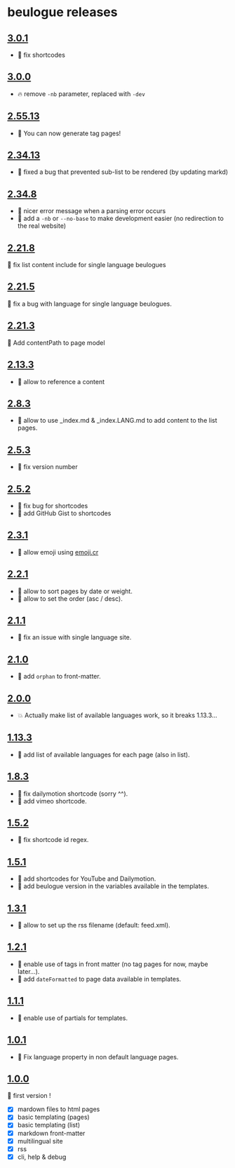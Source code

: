 # beulogue releases

## [3.0.1](https://github.com/SiegfriedEhret/beulogue/releases/tag/release-3.0.1)

- :bug: fix shortcodes

## [3.0.0](https://github.com/SiegfriedEhret/beulogue/releases/tag/release-3.0.0)

- :fire: remove `-nb` parameter, replaced with `-dev`

## [2.55.13](https://github.com/SiegfriedEhret/beulogue/releases/tag/release-2.55.13)

- :gift: You can now generate tag pages!

## [2.34.13](https://github.com/SiegfriedEhret/beulogue/releases/tag/release-2.34.13)

- :bug: fixed a bug that prevented sub-list to be rendered (by updating markd)

## [2.34.8](https://github.com/SiegfriedEhret/beulogue/releases/tag/release-2.34.8)

- :gift: nicer error message when a parsing error occurs
- :gift: add a `-nb` or `--no-base` to make development easier (no redirection to the real website)

## [2.21.8](https://github.com/SiegfriedEhret/beulogue/releases/tag/release-2.21.8)

:bug: fix list content include for single language beulogues

## [2.21.5](https://github.com/SiegfriedEhret/beulogue/releases/tag/release-2.21.5)

:bug: fix a bug with language for single language beulogues.

## [2.21.3](https://github.com/SiegfriedEhret/beulogue/releases/tag/release-2.21.3)

:gift: Add contentPath to page model

## [2.13.3](https://github.com/SiegfriedEhret/beulogue/releases/tag/release-2.13.3)

- :gift: allow to reference a content

## [2.8.3](https://github.com/SiegfriedEhret/beulogue/releases/tag/release-2.8.3)

- :gift: allow to use _index.md & _index.LANG.md to add content to the list pages.

## [2.5.3](https://github.com/SiegfriedEhret/beulogue/releases/tag/release-2.5.3)

- :bug: fix version number

## [2.5.2](https://github.com/SiegfriedEhret/beulogue/releases/tag/release-2.5.2)

- :bug: fix bug for shortcodes
- :gift: add GitHub Gist to shortcodes

## [2.3.1](https://github.com/SiegfriedEhret/beulogue/releases/tag/release-2.3.1)

- :gift: allow emoji using [emoji.cr](https://github.com/veelenga/emoji.cr)

## [2.2.1](https://github.com/SiegfriedEhret/beulogue/releases/tag/release-2.2.1)

- :gift: allow to sort pages by date or weight.
- :gift: allow to set the order (asc / desc).

## [2.1.1](https://github.com/SiegfriedEhret/beulogue/releases/tag/release-2.1.1)

- :bug: fix an issue with single language site.

## [2.1.0](https://github.com/SiegfriedEhret/beulogue/releases/tag/release-2.1.0)

- :gift: add `orphan` to front-matter.

## [2.0.0](https://github.com/SiegfriedEhret/beulogue/releases/tag/release-2.0.0)

- :boom: Actually make list of available languages work, so it breaks 1.13.3...

## [1.13.3](https://github.com/SiegfriedEhret/beulogue/releases/tag/release-1.13.3)

- :gift: add list of available languages for each page (also in list).

## [1.8.3](https://github.com/SiegfriedEhret/beulogue/releases/tag/release-1.8.3)

- :bug: fix dailymotion shortcode (sorry ^^).
- :gift: add vimeo shortcode.

## [1.5.2](https://github.com/SiegfriedEhret/beulogue/releases/tag/release-1.5.2)

- :bug: fix shortcode id regex.

## [1.5.1](https://github.com/SiegfriedEhret/beulogue/releases/tag/release-1.5.1)

- :gift: add shortcodes for YouTube and Dailymotion.
- :gift: add beulogue version in the variables available in the templates.

## [1.3.1](https://github.com/SiegfriedEhret/beulogue/releases/tag/release-1.3.1)

- :gift: allow to set up the rss filename (default: feed.xml).

## [1.2.1](https://github.com/SiegfriedEhret/beulogue/releases/tag/release-1.2.1)

- :gift: enable use of tags in front matter (no tag pages for now, maybe later...).
- :gift: add `dateFormatted` to page data available in templates.

## [1.1.1](https://github.com/SiegfriedEhret/beulogue/releases/tag/release-1.1.1)

- :gift: enable use of partials for templates.

## [1.0.1](https://github.com/SiegfriedEhret/beulogue/releases/tag/release-1.0.1)

- :bug: Fix language property in non default language pages.

## [1.0.0](https://github.com/SiegfriedEhret/beulogue/releases/tag/release-1.0.0)

:rocket: first version !

- [x] mardown files to html pages
- [x] basic templating (pages)
- [x] basic templating (list)
- [x] markdown front-matter
- [x] multilingual site
- [x] rss
- [x] cli, help & debug